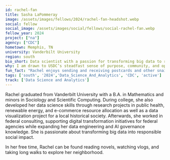 ```yaml
---
id: rachel-fan
title: Sasha LaPommeray
image: /assets/images/fellows/2024/rachel-fan-headshot.webp
social: fellow
social_image: /assets/images/social/fellows/social-rachel-fan.webp
fellow_year: 2024
project: ["na"]
agency: ["CDC"]
hometown: Memphis, TN
university: Vanderbilt University
region: south
bio_short: Data scientist with a passion for transforming big data to realize responsible social impact
why: I am drawn to USDC’s steadfast sense of purpose, community, and optimism, which align with my personal values and set it apart from other professional opportunities.
fun_fact: "Rachel enjoys sending and receiving postcards and other snail mail."
tags: ['south', '2024','Data_Science_And_Analytics', 'CDC', 'active']
track: ['Data Science and Analytics']
---
```


Rachel graduated from Vanderbilt University with a B.A. in Mathematics and minors in Sociology and Scientific Computing. During college, she also developed her data science skills through research projects in public health, renewable energy, and e-commerce resource allocation as well as a data visualization project for a local historical society. Afterwards, she worked in federal consulting, supporting digital transformation initiatives for federal agencies while expanding her data engineering and AI governance knowledge. She is passionate about transforming big data into responsible social impact.

In her free time, Rachel can be found reading novels, watching vlogs, and taking long walks to explore her neighborhood.